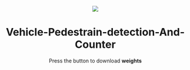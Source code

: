 <p align="center"><img src="https://github.com/akbloodadarsh/Vehicle-Pedestrian-Detection-and-Counter/blob/master/VPDC.png?raw=true"></p>
<h1 align="center">Vehicle-Pedestrain-detection-And-Counter</h1>

<p align="center">Press the button to download <b>weights</b></p>

<p align="center"><img href="http://www.presentationpro.com/images/product/medium/slide/PPP_CGENE_LT3_Presentation-PowerPoint-Slide-Graphic_Push_Button_Up.jpg"><a src="
https://drive.google.com/file/d/1ynnhkMcZGlq0-eTau4Q9l1u5dAR0bVp8/view?usp=sharing"></p>

